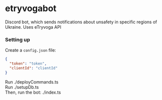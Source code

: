 # etryvogabot
Discord bot, which sends notifications about unsafety in specific regions of Ukraine. Uses eTryvoga API

### Setting up
Create a `config.json` file:
```json
{
  "token": "token",
  "clientId": "clientId"
}
```

Run ./deployCommands.ts  
Run ./setupDb.ts  
Then, run the bot: ./index.ts  
